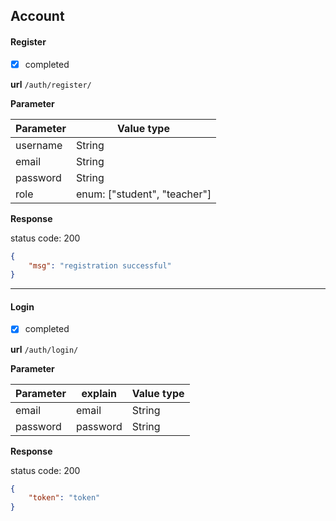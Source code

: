 ## Account

#### Register

- [x] completed

**url** 	```/auth/register/```

**Parameter**

| Parameter | Value type |
| --------- | ---------- |
| username  | String     |
| email     | String     |
| password  | String     |
| role  | enum: ["student", "teacher"]     |

**Response**

status code: 200
```json
{
    "msg": "registration successful"
}
```

***

#### Login

- [x] completed

**url** 	```/auth/login/```

**Parameter**

| Parameter | explain  | Value type |
| --------- | -------- | ---------- |
| email     | email    | String     |
| password  | password | String     |

**Response**

status code: 200
```json
{
    "token": "token"
}
```